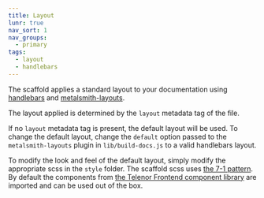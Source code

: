 ```yaml
---
title: Layout
lunr: true
nav_sort: 1
nav_groups:
  - primary
tags:
  - layout
  - handlebars
---
```

The scaffold applies a standard layout to your documentation using [handlebars](http://handlebarsjs.com/) and [metalsmith-layouts](https://github.com/superwolff/metalsmith-layouts).

The layout applied is determined by the `layout` metadata tag of the file.

If no `layout` metadata tag is present, the default layout will be used. To change the default layout, change the  `default` option passed to the `metalsmith-layouts` plugin in `lib/build-docs.js` to a valid handlebars layout.

To modify the look and feel of the default layout, simply modify the appropriate scss in the `style` folder. The scaffold scss uses [the 7-1 pattern](https://sass-guidelin.es/#the-7-1-pattern). By default the components from [the Telenor Frontend component library](https://github.com/TelenorFrontend/component-library) are imported and can be used out of the box.

